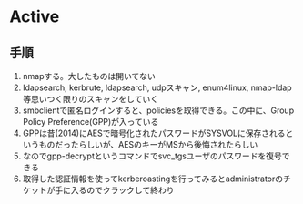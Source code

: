 # Active
## 手順
1. nmapする。大したものは開いてない
2. ldapsearch, kerbrute, ldapsearch, udpスキャン, enum4linux, nmap-ldap等思いつく限りのスキャンをしていく
3. smbclientで匿名ログインすると、policiesを取得できる。この中に、Group Policy Preference(GPP)が入っている
4. GPPは昔(2014)にAESで暗号化されたパスワードがSYSVOLに保存されるというものだったらしいが、AESのキーがMSから後悔されたらしい
5. なのでgpp-decryptというコマンドでsvc_tgsユーザのパスワードを復号できる
6. 取得した認証情報を使ってkerberoastingを行ってみるとadministratorのチケットが手に入るのでクラックして終わり